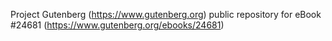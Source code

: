 Project Gutenberg (https://www.gutenberg.org) public repository for eBook #24681 (https://www.gutenberg.org/ebooks/24681)
